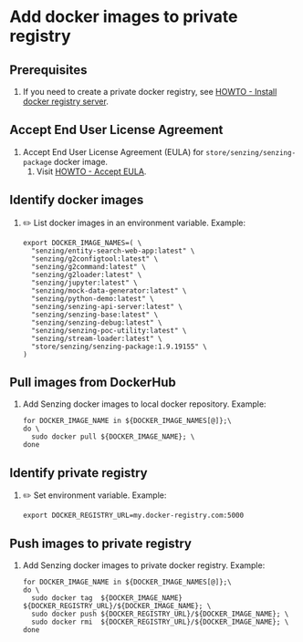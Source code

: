 # Add docker images to private registry

## Prerequisites

1. If you need to create a private docker registry, see
       [HOWTO - Install docker registry server](https://github.com/Senzing/knowledge-base/blob/master/HOWTO/install-docker-registry-server.md).

## Accept End User License Agreement

1. Accept End User License Agreement (EULA) for `store/senzing/senzing-package` docker image.
    1. Visit [HOWTO - Accept EULA](https://github.com/Senzing/knowledge-base/blob/master/HOWTO/accept-eula.md#storesenzingsenzing-package-docker-image).

## Identify docker images

1. :pencil2: List docker images in an environment variable.
   Example:

    ```console
    export DOCKER_IMAGE_NAMES=( \
      "senzing/entity-search-web-app:latest" \
      "senzing/g2configtool:latest" \
      "senzing/g2command:latest" \
      "senzing/g2loader:latest" \
      "senzing/jupyter:latest" \
      "senzing/mock-data-generator:latest" \
      "senzing/python-demo:latest" \
      "senzing/senzing-api-server:latest" \
      "senzing/senzing-base:latest" \
      "senzing/senzing-debug:latest" \
      "senzing/senzing-poc-utility:latest" \
      "senzing/stream-loader:latest" \
      "store/senzing/senzing-package:1.9.19155" \
    )
    ```

## Pull images from DockerHub

1. Add Senzing docker images to local docker repository.
   Example:

    ```console
    for DOCKER_IMAGE_NAME in ${DOCKER_IMAGE_NAMES[@]};\
    do \
      sudo docker pull ${DOCKER_IMAGE_NAME}; \
    done
    ```

## Identify private registry

1. :pencil2: Set environment variable.
   Example:

    ```console
    export DOCKER_REGISTRY_URL=my.docker-registry.com:5000
    ```

## Push images to private registry

1. Add Senzing docker images to private docker registry.
   Example:

    ```console
    for DOCKER_IMAGE_NAME in ${DOCKER_IMAGE_NAMES[@]};\
    do \
      sudo docker tag  ${DOCKER_IMAGE_NAME} ${DOCKER_REGISTRY_URL}/${DOCKER_IMAGE_NAME}; \
      sudo docker push ${DOCKER_REGISTRY_URL}/${DOCKER_IMAGE_NAME}; \
      sudo docker rmi  ${DOCKER_REGISTRY_URL}/${DOCKER_IMAGE_NAME}; \
    done
    ```
